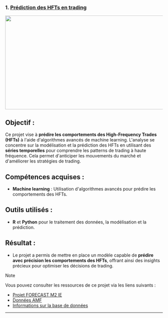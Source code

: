 ### 1. [Prédiction des HFTs en trading](https://github.com/Samadkod/Projet-AMF-challenge/blob/main/code_forecast_Samad%20M2IE.R)

<p align="center">
<img src="https://miro.medium.com/v2/resize:fit:624/0*YvMkQge8LgTncdOx.png" width="1000" height="300" />
</p>

## Objectif :
Ce projet vise à **prédire les comportements des High-Frequency Trades (HFTs)** à l'aide d'algorithmes avancés de machine learning. L'analyse se concentre sur la modélisation et la prédiction des HFTs en utilisant des **séries temporelles** pour comprendre les patterns de trading à haute fréquence. Cela permet d'anticiper les mouvements du marché et d'améliorer les stratégies de trading.

## Compétences acquises :
- **Machine learning** : Utilisation d'algorithmes avancés pour prédire les comportements des HFTs.

## Outils utilisés :
- **R** et **Python** pour le traitement des données, la modélisation et la prédiction.

## Résultat :
- Le projet a permis de mettre en place un modèle capable de **prédire avec précision les comportements des HFTs**, offrant ainsi des insights précieux pour optimiser les décisions de trading.

> [!NOTE]  
> Vous pouvez consulter les ressources de ce projet via les liens suivants :  
> - [Projet FORECAST M2 IE](https://github.com/Samadkod/Projet-AMF-challenge/blob/main/Projet%20-%20FORECAST_%20M2%20IE.pdf)  
> - [Données AMF](https://github.com/Samadkod/Projet-AMF-challenge/blob/main/amf_data.xlsx)  
> - [Informations sur la base de données](https://github.com/Samadkod/Projet-AMF-challenge/blob/main/Info_base_donn%C3%A9es_amf_data.pdf)

---

